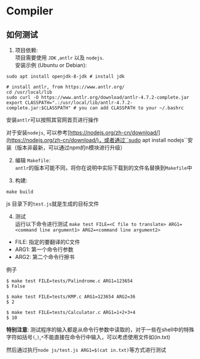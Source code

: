 # Compiler


## 如何测试
1. 项目依赖:  
项目需要使用 ``JDK`` ,``antlr`` 以及 ``nodejs``.  
安装示例 (Ubuntu or Debian):  
```shell
sudo apt install openjdk-8-jdk # install jdk

# install antlr, from https://www.antlr.org/
cd /usr/local/lib
sudo curl -O https://www.antlr.org/download/antlr-4.7.2-complete.jar
export CLASSPATH=".:/usr/local/lib/antlr-4.7.2-complete.jar:$CLASSPATH" # you can add CLASSPATH to your ~/.bashrc
```
安装``antlr``可以按照其官网首页进行操作

对于安装``nodejs``, 可以参考[https://nodejs.org/zh-cn/download/](https://nodejs.org/zh-cn/download/)，或者通过``sudo apt install nodejs``安装（版本非最新，可以通过npm的n模块进行升级）

2. 编辑 ``Makefile``:  
``antlr``的版本可能不同，将你在说明中实际下载到的文件名替换到``Makefile``中

3. 构建:
```shell
make build
```
js 目录下的``test.js``就是生成的目标文件

4. 测试  
运行以下命令进行测试 ``make test FILE=<C file to translate> ARG1=<command line argument1> ARG2=<command line argument2>``

- FILE: 指定的要翻译的C文件
- ARG1: 第一个命令行参数
- ARG2: 第二个命令行擦书

例子
```
$ make test FILE=tests/Palindrome.c ARG1=123654
$ False

$ make test FILE=tests/KMP.c ARG1=123654 ARG2=36
$ 2

$ make test FILE=tests/Calculator.c ARG1=1+2+3+4
$ 10
```

**特别注意**: 测试程序的输入都是从命令行参数中读取的，对于一些在shell中的特殊字符如括号``(``,``)``,``*``不能直接在命令行中输入，可以考虑使用文件如(in.txt)

然后通过执行``node js/test.js ARG1=$(cat in.txt)``等方式进行测试



